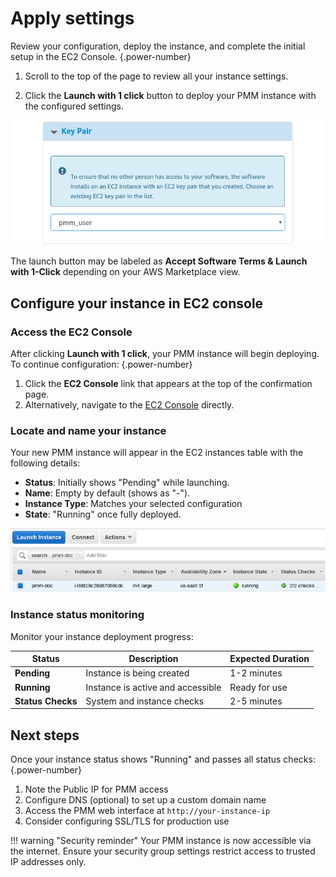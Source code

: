 # Apply settings
Review your configuration, deploy the instance, and complete the initial setup in the EC2 Console.
{.power-number}

1. Scroll to the top of the page to review all your instance settings.

2. Click the **Launch with 1 click** button to deploy your PMM instance with the configured settings.

![Launch with 1 click](../../../../images/aws-marketplace.pmm.launch-on-ec2.1-click-launch.3.png)

The launch button may be labeled as **Accept Software Terms & Launch with 1-Click** depending on your AWS Marketplace view.

## Configure your instance in EC2 console

### Access the EC2 Console

After clicking **Launch with 1 click**, your PMM instance will begin deploying. To continue configuration:
{.power-number}

1. Click the **EC2 Console** link that appears at the top of the confirmation page.
2. Alternatively, navigate to the [EC2 Console](https://console.aws.amazon.com/ec2/) directly.

### Locate and name your instance

Your new PMM instance will appear in the EC2 instances table with the following details:

- **Status**: Initially shows "Pending" while launching.
- **Name**: Empty by default (shows as "-").
- **Instance Type**: Matches your selected configuration
- **State**: "Running" once fully deployed.

![EC2 Console Instance List](../../../../images/aws-marketplace.ec2-console.pmm.1.png)

### Instance status monitoring

Monitor your instance deployment progress:

| Status | Description | Expected Duration |
|--------|-------------|-------------------|
| **Pending** | Instance is being created | 1-2 minutes |
| **Running** | Instance is active and accessible | Ready for use |
| **Status Checks** | System and instance checks | 2-5 minutes |

## Next steps

Once your instance status shows "Running" and passes all status checks:
{.power-number}

1. Note the Public IP for PMM access
2. Configure DNS (optional) to set up a custom domain name
3. Access the PMM web interface at `http://your-instance-ip`
4. Consider configuring SSL/TLS for production use

!!! warning "Security reminder"
    Your PMM instance is now accessible via the internet. Ensure your security group settings restrict access to trusted IP addresses only.